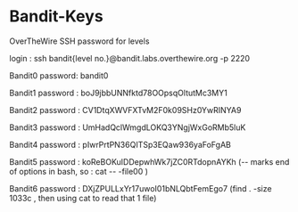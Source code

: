 # Bandit-Keys
OverTheWire SSH password for levels

login : ssh bandit{level no.}@bandit.labs.overthewire.org -p 2220

Bandit0 password: bandit0

Bandit1 password : boJ9jbbUNNfktd78OOpsqOltutMc3MY1

Bandit2 password : CV1DtqXWVFXTvM2F0k09SHz0YwRINYA9

Bandit3 password : UmHadQclWmgdLOKQ3YNgjWxGoRMb5luK

Bandit4 password : pIwrPrtPN36QITSp3EQaw936yaFoFgAB

Bandit5 password : koReBOKuIDDepwhWk7jZC0RTdopnAYKh    (-- marks end of options in bash, so : cat -- -file00 )

Bandit6 password : DXjZPULLxYr17uwoI01bNLQbtFemEgo7    (find . -size 1033c    , then using cat to read that 1 file)
